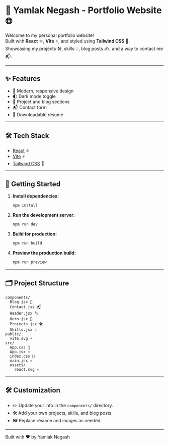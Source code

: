 # 🚀 Yamlak Negash - Portfolio Website 🌐

Welcome to my personal portfolio website!  
Built with **React** ⚛️, **Vite** ⚡, and styled using **Tailwind CSS** 🎨.  
Showcasing my projects 🛠️, skills 💡, blog posts ✍️, and a way to contact me 📬.

---

## ✨ Features

- 🌈 Modern, responsive design  
- 🌓 Dark mode toggle  
- 📁 Project and blog sections  
- 📬 Contact form  
- 📄 Downloadable résumé  

---

## 🛠️ Tech Stack

- [React](https://react.dev/) ⚛️  
- [Vite](https://vitejs.dev/) ⚡  
- [Tailwind CSS](https://tailwindcss.com/) 🎨  

---

## 🚦 Getting Started

1. **Install dependencies:**  
   ```sh
   npm install
   ```

2. **Run the development server:**  
   ```sh
   npm run dev
   ```

3. **Build for production:**  
   ```sh
   npm run build
   ```

4. **Preview the production build:**  
   ```sh
   npm run preview
   ```

---

## 🗂️ Project Structure

```
components/
  Blog.jsx 📝
  Contact.jsx 📬
  Header.jsx 🏷️
  Hero.jsx 👋
  Projects.jsx 🛠️
  Skills.jsx 💡
public/
  vite.svg ⚡
src/
  App.css 🎨
  App.jsx ⚛️
  index.css 🎨
  main.jsx ⚛️
  assets/
    react.svg ⚛️
```

---

## 🛠️ Customization

- ✏️ Update your info in the `components/` directory.  
- 🛠️ Add your own projects, skills, and blog posts.  
- 🖼️ Replace résumé and images as needed.  

---

Built with ❤️ by Yamlak Negash
